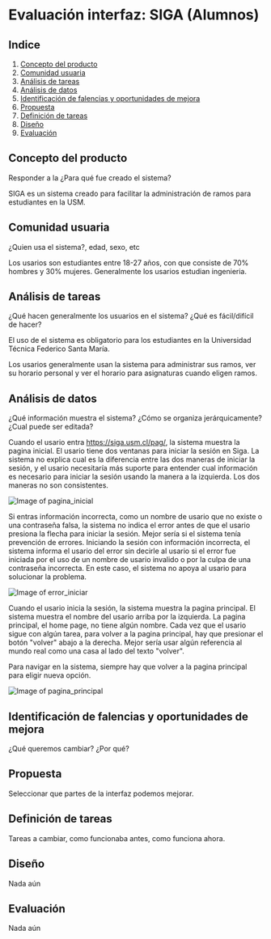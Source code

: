 # Evaluación interfaz: SIGA (Alumnos)

## Indice

1. [Concepto del producto](#concepto-del-producto)
2. [Comunidad usuaria](#comunidad-usuaria)
3. [Análisis de tareas](#analisis_de_tareas)
4. [Análisis de datos](#analisis_de_datos)
5. [Identificación de falencias y oportunidades de mejora](#identificacion-de-falencias-y-oportunidades-de-mejora)
6. [Propuesta](#propuesta)
7. [Definición de tareas](#definicion-de-tareas)
8. [Diseño](#diseño)
9. [Evaluación](#evaluacion)

## Concepto del producto
Responder a la ¿Para qué fue creado el sistema?

SIGA es un sistema creado para facilitar la administración de ramos para estudiantes en la USM.

## Comunidad usuaria
¿Quien usa el sistema?, edad, sexo, etc

Los usarios son estudiantes entre 18-27 años, con que consiste de 70% hombres y 30% mujeres. Generalmente los usarios estudian ingenieria. 

## Análisis de tareas
¿Qué hacen generalmente los usuarios en el sistema?
¿Qué es fácil/difícil de hacer?

El uso de el sistema es obligatorio para los estudiantes en la Universidad Técnica Federico Santa María. 


Los usarios generalmente usan la sistema para administrar sus ramos, ver su horario personal y ver el horario para asignaturas cuando eligen ramos. 


## Análisis de datos
¿Qué información muestra el sistema?
¿Cómo se organiza jerárquicamente? 
¿Cual puede ser editada?

Cuando el usario entra https://siga.usm.cl/pag/, la sistema muestra la pagina inicial. El usario tiene dos ventanas para iniciar la sesión en Siga. La sistema no explica cual es la diferencia entre las dos maneras de iniciar la sesión, y el usario necesitaría más suporte para entender cual información es necesario para iniciar la sesión usando la manera a la izquierda. Los dos maneras no son consistentes. 

![Image of pagina_inicial](https://github.com/hvarg/INF322/blob/master/Siga_pagina_inicial.png)

Si entras información incorrecta, como un nombre de usario que no existe o una contraseña falsa, la sistema no indica el error antes de que el usario presiona la flecha para iniciar la sesión. Mejor sería si el sistema tenía prevención de errores. Iniciando la sesión con información incorrecta, el sistema informa el usario del error sin decirle al usario si el error fue iniciada por el uso de un nombre de usario invalido o por la culpa de una contraseña incorrecta. En este caso, el sistema no apoya al usario para solucionar la problema. 

![Image of error_iniciar](https://github.com/hvarg/INF322/blob/master/error_iniciar.png)

Cuando el usario inicia la sesión, la sistema muestra la pagina principal. El sistema muestra el nombre del usario arriba por la izquierda. La pagina principal, el home page, no tiene algún nombre. Cada vez que el usario sigue con algún tarea, para volver a la pagina principal, hay que presionar el botón "volver" abajo a la derecha. Mejor sería usar algún referencia al mundo real como una casa al lado del texto "volver". 

Para navigar en la sistema, siempre hay que volver a la pagina principal para eligir nueva opción. 

![Image of pagina_principal](https://github.com/hvarg/INF322/blob/master/Siga_First_Page.png)

## Identificación de falencias y oportunidades de mejora
¿Qué queremos cambiar? 
¿Por qué?

## Propuesta
Seleccionar que partes de la interfaz podemos mejorar.

## Definición de tareas
Tareas a cambiar, como funcionaba antes, como funciona ahora.

## Diseño
Nada aún

## Evaluación
Nada aún
